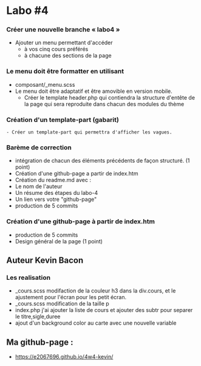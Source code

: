 # Labo #4
### Créer une nouvelle branche « labo4 »
- Ajouter un menu permettant d'accéder
  - à vos cinq cours préférés
  - à chacune des sections de la page

### Le menu doit être formatter en utilisant 
  - composant/_menu.scss
  - Le menu doit être adaptatif et être amovible en version mobile.
    - Créer le template header.php qui contiendra la structure d'entête de la page qui sera reproduite dans chacun des modules du thème

### Création d'un template-part (gabarit)
    - Créer un template-part qui permettra d'afficher les vagues.

### Barème de correction
- intégration de chacun des éléments précédents de façon structuré. (1 point)
- Création d'une github-page a partir de index.htm
- Création du readme.md avec :
- Le nom de l'auteur
- Un résume des étapes du labo-4
- Un lien vers votre "github-page"
- production de 5 commits 

### Création d'une github-page à partir de index.htm
- production de 5 commits
- Design général de la page (1 point)

## Auteur Kevin Bacon
### Les realisation
- _cours.scss modifaction de la couleur h3 dans la div.cours, et le ajustement pour l'écran pour les petit écran.
- _cours.scss modification de la taille p 
- index.php j'ai ajouter la liste de cours et ajouter des subtr pour separer le titre,sigle,duree
- ajout d'un background color au carte avec une nouvelle variable

## Ma github-page :
- https://e2067696.github.io/4w4-kevin/
